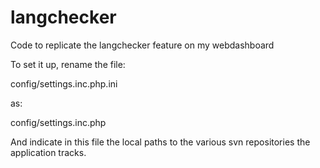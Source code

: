 langchecker
===========

Code to replicate the langchecker feature on my webdashboard

To set it up, rename the file:

config/settings.inc.php.ini

as:

config/settings.inc.php

And indicate in this file the local paths to the various svn repositories the application tracks.
